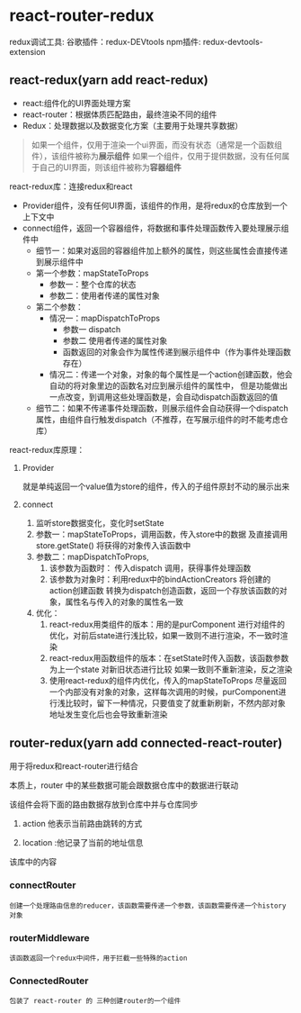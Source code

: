 # react-router-redux

redux调试工具:  谷歌插件：redux-DEVtools
                npm插件: redux-devtools-extension

## react-redux(yarn add react-redux)
- react:组件化的UI界面处理方案
- react-router：根据体质匹配路由，最终渲染不同的组件
- Redux：处理数据以及数据变化方案（主要用于处理共享数据）

> 如果一个组件，仅用于渲染一个ui界面，而没有状态（通常是一个函数组件），该组件被称为**展示组件**
> 如果一个组件，仅用于提供数据，没有任何属于自己的UI界面，则该组件被称为**容器组件**


react-redux库：连接redux和react

- Provider组件，没有任何UI界面，该组件的作用，是将redux的仓库放到一个上下文中
- connect组件，返回一个容器组件，将数据和事件处理函数传入要处理展示组件中
    - 细节一：如果对返回的容器组件加上额外的属性，则这些属性会直接传递到展示组件中
    - 第一个参数：mapStateToProps
        - 参数一：整个仓库的状态
        - 参数二：使用者传递的属性对象
    - 第二个参数：
        - 情况一：mapDispatchToProps
            - 参数一 dispatch
            - 参数二 使用者传递的属性对象
            - 函数返回的对象会作为属性传递到展示组件中（作为事件处理函数存在）
        - 情况二：传递一个对象，对象的每个属性是一个action创建函数，他会自动的将对象里边的函数名对应到展示组件的属性中，
        但是功能做出一点改变，到调用这些处理函数是，会自动dispatch函数返回的值
    - 细节二：如果不传递事件处理函数，则展示组件会自动获得一个dispatch属性，由组件自行触发dispatch（不推荐，在写展示组件的时不能考虑仓库）

react-redux库原理：
1. Provider 

    就是单纯返回一个value值为store的组件，传入的子组件原封不动的展示出来

2. connect 

    1. 监听store数据变化，变化时setState
    2. 参数一：mapStateToProps，调用函数，传入store中的数据 及直接调用store.getState() 将获得的对象传入该函数中
    3. 参数二：mapDispatchToProps,
        1. 该参数为函数时： 传入dispatch 调用，获得事件处理函数
        2. 该参数为对象时：利用redux中的bindActionCreators 将创建的action创建函数 转换为dispatch创造函数，返回一个存放该函数的对象，属性名与传入的对象的属性名一致
    4. 优化：
        1. react-redux用类组件的版本：用的是purComponent 进行对组件的优化，对前后state进行浅比较，如果一致则不进行渲染，不一致时渲染
        2. react-redux用函数组件的版本：在setState时传入函数，该函数参数为上一个state 对新旧状态进行比较 如果一致则不重新渲染，反之渲染
        3. 使用react-redux的组件内优化，传入的mapStateToProps 尽量返回一个内部没有对象的对象，这样每次调用的时候，purComponent进行浅比较时，留下一种情况，只要值变了就重新刷新，不然内部对象地址发生变化后也会导致重新渲染



## router-redux(yarn add connected-react-router)

用于将redux和react-router进行结合

本质上，router 中的某些数据可能会跟数据仓库中的数据进行联动

该组件会将下面的路由数据存放到仓库中并与仓库同步

1. action 他表示当前路由跳转的方式

2. location :他记录了当前的地址信息

该库中的内容

### connectRouter
    创建一个处理路由信息的reducer，该函数需要传递一个参数，该函数需要传递一个history对象
### routerMiddleware
    该函数返回一个redux中间件，用于拦截一些特殊的action
### ConnectedRouter
    包装了 react-router 的 三种创建router的一个组件